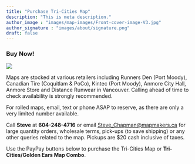 ```yaml
---
title: "Purchase Tri-Cities Map"
description: "This is meta description."
author_image : "images/map-images/Front-cover-image-V3.jpg"
author_signature : "images/about/signature.png"
draft: false
---
```


### **Buy Now!**

![](/spacer.png)

Maps are stocked at various retailers including Runners Den (Port Moody), Canadian Tire (Coquitlam & PoCo), Kintec (Port Moody), Anmore City Hall, Anmore Store and Distance Runwear in Vancouver. Calling ahead of time to check availability is strongly recommended.

For rolled maps, email, text or phone ASAP to reserve, as there are only a very limited number available.

Call **Steve** at **604-248-4716** or email <a>Steve_Chapman@mapmakers.ca</a> for large quantity orders, wholesale terms, pick-ups (to save shipping) or any other queries related to the map. Pickups are $20 cash inclusive of taxes.

Use the PayPay buttons below to purchase the Tri-Cities Map or **Tri-Cities/Golden Ears Map Combo**.